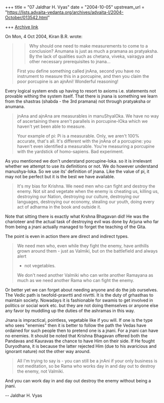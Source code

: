 +++
title = "07 Jaldhar H. Vyas"
date = "2004-10-05"
upstream_url = "https://lists.advaita-vedanta.org/archives/advaita-l/2004-October/013542.html"

+++
[Archive link](https://lists.advaita-vedanta.org/archives/advaita-l/2004-October/013542.html)

On Mon, 4 Oct 2004, Kiran B.R. wrote:

> > Why should one need to make measurements to come to a conclusion?  Anumana
> > is just as much a pramana as pratyaksha. By the lack of qualities such as chetana,
> > viveka, vairagya and other necessary  prerequisites to jnana...
>
> First you define something called jnAna, second you have no instrument
> to measure this in a porcupine, and then you claim the poor porcupine
> is an ajnAni! Wonderful reasoning!
>

Every logical system ends up having to resort to axioms i.e. statements
not provable withing the system itself.  That there is jnana is something
we learn from the shastras (shabda - the 3rd pramana) not through
pratyaksha or anumana.

> jnAna and ajnAna are measurables in manuShyalOka. We have no way of
> ascertaining there aren't parallels in porcupine-lOka which we haven't
> yet been able to measure.
>
> Your example of pi: Pi is a measurable. Only, we aren't 100% accurate,
> that's all. It's different with the jnAna of a porcupine: you haven't
> even identified a measurable. You're measuring a porcupine with the
> yardstick of homo-sapiens. Bad experiment.
>

As you mentioned we don't understand porcupine-loka.  so it is irrelevant
whether we attempt to use its definitions or not.  We do however
understand manushya-loka.  So we use its' definition of jnana.  Like the
value of pi, it may not be perfect but it is the best we have available.

> It's my bias for Krishna. We need men who can fight and destroy the
> enemy. Not sit and vegetate when the enemy is cheating us, killing us,
> destroying our Nation, destroying our culture, destroying our
> languages, destroying our economy, stealing our youth, doing every act
> of adharma in the book and outside it.
>

Note that sitting there is exactly what Krshna Bhagavan did!  He was the
charioteer and the actual task of destroying evil was done by Arjuna who
far from being a jnani actually managed to forget the teaching of the
Gita.

The point is even in action there are direct and indirect types.

> We need men who, even while they fight the enemy, have anthills grown
> around them - just as Valmiki, but on the battlefield and always alert
> - not vegetables.
>
> We don't need another Valmiki who can write another Ramayana as much
> as we need another Rama who can fight the enemy.
>

Or better yet we can forget about needing anyone and do the job ourselves.
The Vedic path is twofold-pravrtti and nivrtti.  It is the duty of
grhasthas to maintain society.  Nowadays it is fashionable for swamis to
get involved in politics or social work etc. but they are not doing
themselves or anyone else any favor by muddling up the duties of the
ashramas in this way.

Jnana is impractical, pointless, vegetable like if you will.  If one is
the type who sees "enemies" then it is better to follow the path the Vedas
have ordained for such people then to pretend one is a jnani.  For a jnani
can have no enemies.  It should be noted that Krishna Bhagavan offered
both the Pandavas and Kauravas the chance to have Him on their side.  If
He fought Duryodhana, it is because the latter rejected Him (due to his
avaricious and ignorant nature) not the other way around.

> All I'm trying to say is - you can still be a jnAni if your only
> business is not meditation, so be Rama who works day in and day out to
> destroy the enemy, not Valmiki.

And you can work day in and day out destroy the enemy without being a jnani.

-- 
Jaldhar H. Vyas <jaldhar at braincells.com>

